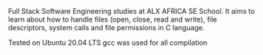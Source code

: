 Full Stack Software Engineering studies at ALX AFRICA SE School. It aims to learn about how to handle files (open, close, read and write), file descriptors, system calls and file permissions in C language.

Tested on Ubuntu 20.04 LTS
gcc was used for all compilation
